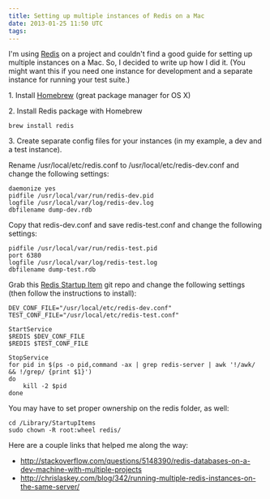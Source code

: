```yaml
---
title: Setting up multiple instances of Redis on a Mac
date: 2013-01-25 11:50 UTC
tags:
---
```


I'm using [Redis](http://redis.io) on a project and couldn't find a good guide for setting up multiple instances on a Mac. So, I decided to write up how I did it. (You might want this if you need one instance for development and a separate instance for running your test suite.)

1\. Install [Homebrew](http://mxcl.github.com/homebrew/) (great package manager for OS X)

2\. Install Redis package with Homebrew

```
brew install redis
```

3\. Create separate config files for your instances (in my example, a dev and a test instance).

Rename /usr/local/etc/redis.conf to /usr/local/etc/redis-dev.conf and change the following settings:

```
daemonize yes
pidfile /usr/local/var/run/redis-dev.pid
logfile /usr/local/var/log/redis-dev.log
dbfilename dump-dev.rdb
```

Copy that redis-dev.conf and save redis-test.conf and change the following settings:

```
pidfile /usr/local/var/run/redis-test.pid
port 6380
logfile /usr/local/var/log/redis-test.log
dbfilename dump-test.rdb
```

Grab this [Redis Startup Item](https://github.com/chris/redis-startupitem-osx/) git repo and change the following settings (then follow the instructions to install):

```
DEV_CONF_FILE="/usr/local/etc/redis-dev.conf"
TEST_CONF_FILE="/usr/local/etc/redis-test.conf"

StartService
$REDIS $DEV_CONF_FILE
$REDIS $TEST_CONF_FILE

StopService
for pid in $(ps -o pid,command -ax | grep redis-server | awk '!/awk/ && !/grep/ {print $1}')
do
    kill -2 $pid
done
```

You may have to set proper ownership on the redis folder, as well:

```
cd /Library/StartupItems
sudo chown -R root:wheel redis/
```

Here are a couple links that helped me along the way:

* http://stackoverflow.com/questions/5148390/redis-databases-on-a-dev-machine-with-multiple-projects
* http://chrislaskey.com/blog/342/running-multiple-redis-instances-on-the-same-server/
